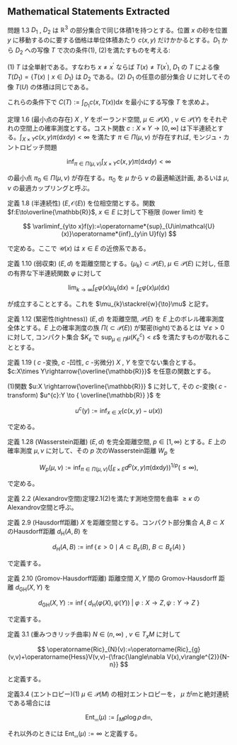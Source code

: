 ## Mathematical Statements Extracted
問題 1.3 $D_{1}$ , $D_{2}$ は $\mathbb{R}^{3}$ の部分集合で同じ体積1を持つとする。位置 $x$ の砂を位置 $y$ に移動するのに要する価格は単位体積あたり $c(x,y)$ だけかかるとする。$D_{1}$ から $D_{2}$ への写像 $T$ で次の条件(1), (2)を満たすものを考える:

(1) $T$ は全単射である。すなわち $x\neq x^{\prime}$ ならば $T(x)\neq T(x^{\prime})$, $D_{1}$ の $T$ による像 $T(D_{1})=\{T(x)\mid x\in D_{1}\}$ は $D_{2}$ である。(2) $D_{1}$ の任意の部分集合 $U$ に対してその像 $T(U)$ の体積は同じである。

これらの条件下で $C(T):=\int_{D_{1}}c(x,T(x))\mathrm{d}x$ を最小にする写像 $T$ を求めよ。

定理 1.6 (最小点の存在) $X$ , $Y$ をポーランド空間, $\mu\in\mathcal{P}(X)$ , $\nu\in\mathcal{P}(Y)$ をそれぞれの空間上の確率測度とする。コスト関数 $c:X\times Y\rightarrow[0,\infty]$ は下半連続とする。$\int_{X\times Y}c(x,y)\pi(\mathrm{d}x\mathrm{d}y)<\infty$ を満たす $\pi\in\Pi(\mu,\nu)$ が存在すれば, モンジュ・カントロビッチ問題

$$
\operatorname*{inf}_{\pi\in\Pi(\mu,\nu)}\int_{X\times Y}c(x,y)\pi(\mathrm{d}x\mathrm{d}y)<\infty
$$

の最小点 $\pi_{0}\in\Pi(\mu,\nu)$ が存在する。$\pi_{0}$ を $\mu$ から $\nu$ の最適輸送計画, あるいは $\mu,\nu$ の最適カップリングと呼ぶ。

定義 1.8 (半連続性) $(E,\mathcal{O}(E))$ を位相空間とする。関数 $f:E\to\overline{\mathbb{R}}$, $x\in E$ に対して下極限 (lower limit) を

$$
\varliminf_{y\to x}f(y):=\operatorname*{sup}_{U\in\mathcal{U}(x)}\operatorname*{inf}_{y\in U}f(y)
$$

で定める。ここで $\mathcal{U}(x)$ は $x\in E$ の近傍系である。

定義 1.10 (弱収束) $(E,d)$ を距離空間とする。$\{\mu_{k}\}\subset\mathcal{P}(E),\ \mu\in\mathcal{P}(E)$ に対し, 任意の有界な下半連続関数 $\varphi$ に対して

$$
\operatorname*{lim}_{k\to\infty}\int_{E}\varphi(x)\mu_{k}(\mathrm{d}x)=\int_{E}\varphi(x)\mu(\mathrm{d}x)
$$

が成立することとする。これを $\mu_{k}\stackrel{w}{\to}\mu$ と記す。

定義 1.12 (緊密性(tightness)) $(E,d)$ を距離空間, $\mathcal{P}(E)$ を $E$ 上のボレル確率測度全体とする。$E$ 上の確率測度の族 $\Pi(\subset\mathcal{P}(E))$ が緊密(tight)であるとは $\forall\varepsilon>0$ に対して, コンパクト集合 $$K_{\varepsilon}$ で $\operatorname*{sup}_{\mu\in\Pi}\mu(K_{\varepsilon}^{c})<\varepsilon$$ を満たすものが取れることとする。

定義 1.19 ( $c$ -変換, $c$ -凹性, $c$ -劣微分) $X$ , $Y$ を空でない集合とする。$c:X\times Y\rightarrow{\overline{\mathbb{R}}}$ を任意の関数とする。

(1)関数 $u:X \rightarrow{\overline{\mathbb{R}}} $ に対して, その $c$-変換( $c$ -transform) $u^{c}:Y \to { \overline{\mathbb{R}} }$ を

$$
u^{c}(y):=\operatorname*{inf}_{x\in X}\left(c(x,y)-u(x)\right)
$$

で定める。

定義 1.28 (Wasserstein距離) $(E,d)$ を完全距離空間, $p\in[1,\infty)$ とする。$E$ 上の確率測度 $\mu,\nu$ に対して、その $p$ 次のWasserstein距離 $W_{p}$ を

$$
W_{p}(\mu,\nu):=\operatorname*{inf}_{\pi\in\Pi(\mu,\nu)}\left(\int_{E\times E}d^{p}(x,y)\pi(\mathrm{d}x\mathrm{d}y)\right)^{1/p}(\le\infty),
$$

で定める。

定義 2.2 (Alexandrov空間)定理2.1(2)を満たす測地空間を曲率 $\ge\kappa$ のAlexandrov空間と呼ぶ。

定義 2.9 (Hausdorff距離) $X$ を距離空間とする。コンパクト部分集合 $A,B\subset X$ のHausdorff距離 $d_{\mathrm{H}}(A,B)$ を

$$
d_{\mathrm{H}}(A,B):=\operatorname*{inf}\{\,\varepsilon>0\mid A\subset B_{\varepsilon}(B),\ B\subset B_{\varepsilon}(A)\;\}
$$

で定義する。

定義 2.10 (Gromov-Hausdorff距離) 距離空間 $X,Y$ 間の Gromov-Hausdorff 距離 $d_{\mathrm{GH}}(X,Y)$ を

$$
d_{\mathrm{GH}}(X,Y):=\operatorname*{inf}\{\;d_{\mathrm{H}}(\varphi(X),\psi(Y))\;|\;\varphi:X\to Z,\,\psi:Y\to Z\;\}
$$

で定義する。

定義 3.1 (重みつきリッチ曲率) $N\in(n,\infty)$ , $v\in T_{x}M$ に対して

$$
\operatorname{Ric}_{N}(v):=\operatorname{Ric}_{g}(v,v)+\operatorname{Hess}V(v,v)-{\frac{\langle\nabla V(x),v\rangle^{2}}{N-n}}
$$

と定義する。

定義3.4 (エントロピー)(1) $\mu\in\mathcal{P}(M)$ の相対エントロピーを， $\mu$ がmと絶対連続である場合には

$$
\operatorname{Ent}_{\mathfrak{m}}(\mu):=\int_{M}\rho\log\rho\,d\mathfrak{m},
$$

それ以外のときには $\operatorname{Ent}_{\mathfrak{m}}(\mu):=\infty$ と定義する。